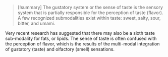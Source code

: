 > [!summary] 
>  The gustatory system or the sense of taste is the sensory system that is partially responsible for the perception of taste (flavor). A few recognized submodalities exist within taste: sweet, salty, sour, bitter, and umami. 

Very recent research has suggested that there may also be a sixth taste sub-modality for fats, or lipids.
The sense of taste is often confused with the perception of flavor, which is the results of the multi-modal integration of gustatory (taste) and olfactory (smell) sensations.